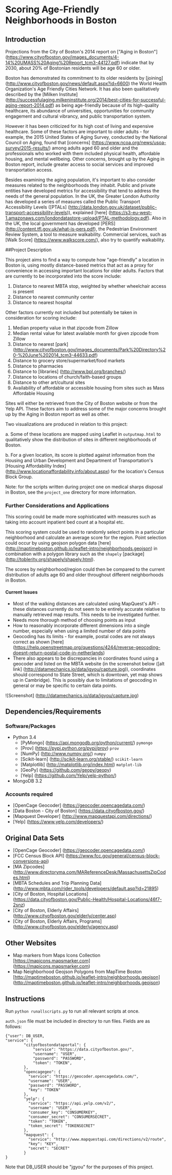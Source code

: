Scoring Age-Friendly Neighborhoods in Boston
==============================

## Introduction

Projections from the City of Boston's 2014 report on ["Aging in Boston"] (https://www.cityofboston.gov/images_documents/4-14%20UMASS%20Aging%20Report_tcm3-44127.pdf) indicate that by 2030, about 20% of Bostonian residents will be age 60 or older. 

Boston has demonstrated its commitment to its older residents by [joining] (http://www.cityofboston.gov/news/default.aspx?id=6600) the World Health Organization's Age Friendly Cities Network. It has also been qualitatively described by the [Milken Institute] (http://successfulaging.milkeninstitute.org/2014/best-cities-for-successful-aging-report-2014.pdf) as being age-friendly because of its high-quality healthcare, its abundance of universities, opportunities for community engagement and cultural vibrancy, and public transportation system. 

However it has been criticized for its high cost of living and expensive healthcare. Some of these factors are important to older adults - for example, the 2015 United States of Aging Survey, conducted by the National Council on Aging, found that [concerns] (https://www.ncoa.org/news/usoa-survey/2015-results/) among adults aged 60 and older and the professionals who worked with them included physical health, affordable housing, and mental wellbeing. Other concerns, brought up by the Aging in Boston report, include greater access to social services and improved transportation access.

Besides examining the aging population, it's important to also consider measures related to the neighborhoods they inhabit. Public and private entities have developed metrics for accessibility that tend to address the needs of the general population. In the UK, the Greater London Authority has developed a series of measures called the Public Transport Accessibility Levels ([PTALs] (http://data.london.gov.uk/dataset/public-transport-accessibility-levels)), explained [here] (https://s3-eu-west-1.amazonaws.com/londondatastore-upload/PTAL-methodology.pdf). Also in the UK, the local government has developed [PERS] (http://content.tfl.gov.uk/what-is-pers.pdf), the Pedestrian Environment Review System, a tool to measure walkability. Commercial services, such as [Walk Score] (https://www.walkscore.com/), also try to quantify walkability.


##Project Description

This project aims to find a way to compute how "age-friendly" a location in Boston is, using mostly distance-based metrics that act as a proxy for convenience in accessing important locations for older adults. Factors that are currently to be incorporated into the score include:
1. Distance to nearest MBTA stop, weighted by whether wheelchair access is present   
2. Distance to nearest community center  
3. Distance to nearest hospital

Other factors currently not included but potentially be taken in consideration for scoring include:
1. Median property value in that zipcode from Zillow  
2. Median rental value for latest available month for given zipcode from Zillow  
3. Distance to nearest [park] (http://www.cityofboston.gov/images_documents/Park%20Directory%20-%20June%202014_tcm3-44633.pdf)  
4. Distance to grocery store/supermarket/food markets  
5. Distance to pharmacies  
6. Distance to [libraries] (http://www.bpl.org/branches/)  
7. Distance to locations of church/faith-based groups  
8. Distance to other art/cultural sites
9. Availability of affordable or accessible housing from sites such as Mass Affordable Housing

Sites will either be retrieved from the City of Boston website or from the Yelp API. These factors aim to address some of the major concerns brought up by the Aging in Boston report as well as other.

Two visualizations are produced in relation to this project:

a. Some of these locations are mapped using Leaflet in `outputmap.html` to qualitatively show the distribution of sites in different neighborhoods of Boston.  

b. For a given location, its score is plotted against information from the Housing and Urban Development and Department of Transportation's [Housing Affordability Index] (http://www.locationaffordability.info/about.aspx) for the location's Census Block Group.

Note: for the scripts written during project one on medical sharps disposal in Boston, see the `project_one` directory for more information.

### Further Considerations and Applications

This scoring could be made more sophisticated with measures such as taking into account inpatient bed count at a hospital etc.

This scoring system could be used to randomly select points in a particular neighborhood and calculate an average score for the region. Point selection could occur by using geojson polygon data [here] (http://maptimeboston.github.io/leaflet-intro/neighborhoods.geojson) in combination with a polygon library such as the `shapely` [package] (http://toblerity.org/shapely/shapely.html).

The scores by neighborhood/region could then be compared to the current distribution of adults age 60 and older throughout different neighborhoods in Boston. 


#### Current Issues
- Most of the walking distances are calculated using MapQuest's API - these distances currently do not seem to be entirely accurate relative to manually retrieved map results. This needs to be investigated further.
- Needs more thorough method of choosing points as input 
- How to reasonably incorporate different dimensions into a single number, especially when using a limited number of data points
- Geocoding has its limits - for example, postal codes are not always correct as shown [here] (https://help.openstreetmap.org/questions/4244/reverse-geocoding-doesnt-return-postal-code-in-netherlands)
- There also appears to be discrepancies in coordinates found using a geocoder and listed on the MBTA website (in the screenshot below ([alt link] (http://datamechanics.io/data/jgyou/capture.jpg)), coordinates should correspond to State Street, which is downtown, yet map shows up in Cambridge). This is possibly due to limitations of geocoding in general or may be specific to certain data points.

![Screenshot] (http://datamechanics.io/data/jgyou/capture.jpg)


## Dependencies/Requirements

### Software/Packages
- Python 3.4
  - [PyMongo] (https://api.mongodb.org/python/current/) `pymongo`
  - [Prov] (https://pypi.python.org/pypi/prov) `prov`
  - [NumPy] (http://www.numpy.org/) `numpy`
  - [Scikit-learn] (http://scikit-learn.org/stable/) `scikit-learn`
  - [Matplotlib] (http://matplotlib.org/index.html) `matplot-lib`
  - [GeoPy] (https://github.com/geopy/geopy)
  - [Yelp] (https://github.com/Yelp/yelp-python/) 
- MongoDB 3.2

### Accounts required
- [OpenCage Geocoder] (https://geocoder.opencagedata.com/)
- [Data Boston - City of Boston] (https://data.cityofboston.gov/)
- [Mapquest Developer] (http://www.mapquestapi.com/directions/)
- [Yelp] (https://www.yelp.com/developers/)

## Original Data Sets
- [OpenCage Geocoder] (https://geocoder.opencagedata.com/)
- [FCC Census Block API] (https://www.fcc.gov/general/census-block-conversions-api)
- [MA Zipcodes] (http://www.directoryma.com/MAReferenceDesk/MassachusettsZipCodes.html)
- [MBTA Schedules and Trip Planning Data] (http://www.mbta.com/rider_tools/developers/default.asp?id=21895)
- [City of Boston, Hospital Locations] (https://data.cityofboston.gov/Public-Health/Hospital-Locations/46f7-2snz)
- [City of Boston, Elderly Affairs] (http://www.cityofboston.gov/elderly/center.asp)
- [City of Boston, Elderly Affairs, Programs] (http://www.cityofboston.gov/elderly/agency.asp)

## Other Websites
- Map markers from Maps Icons Collection [https://mapicons.mapsmarker.com] (https://mapicons.mapsmarker.com)
- Map Neighborhood Geojson Polygons from MapTime Boston [http://maptimeboston.github.io/leaflet-intro/neighborhoods.geojson] (http://maptimeboston.github.io/leaflet-intro/neighborhoods.geojson)


## Instructions

Run `python runallscripts.py` to run all relevant scripts at once.

`auth.json` file must be included in directory to run files. Fields are as follows:

```
{"user": DB_USER,
"service": {
	  	"cityofbostondataportal": {
            "service": "https://data.cityofboston.gov/",
            "username": "USER",
            "password": "PASSWORD",
            "token": "TOKEN",
        },  
        "opencagegeo": {
          "service": "https://geocoder.opencagedata.com/",
          "username": "USER",
          "password": "PASSWORD",
          "key": "TOKEN"
        },
        "yelp": {
          "service": "https://api.yelp.com/v2/",
          "username": "USER",
          "consumer_key": "CONSUMERKEY",
          "consumer_secret": "CONSUMERSECRET",
          "token": "TOKEN",
          "token_secret": "TOKENSECRET"
        },
        "mapquest": {
          "service": "http://www.mapquestapi.com/directions/v2/route",
          "key": "KEY",
          "secret": "SECRET"
        }
}
```

Note that DB_USER should be "jgyou" for the purposes of this project.